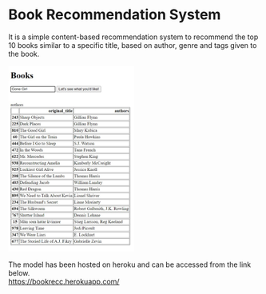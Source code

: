 # Book Recommendation System

It is a simple content-based recommendation system to recommend the top 10 books similar to a specific title, based on author, genre and tags given to the book.<br /><br />
<img src="demo.jpg" width=50% height=1% align="centre">


The model has been hosted on heroku and can be accessed from the link below.<br />
https://bookrecc.herokuapp.com/
